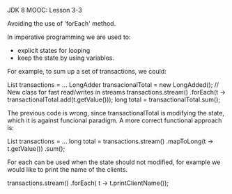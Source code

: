 JDK 8 MOOC: Lesson 3-3

Avoiding the use of 'forEach' method.

In imperative programming we are used to:
- explicit states for looping
- keep the state by using variables.

For example, to sum up a set of transactions, we could:

List<Transactions> transactions = ...
LongAdder transacionalTotal = new LongAdded(); // New class for fast read/writes in streams
transactions.stream()
	.forEach(t -> transactionalTotal.add(t.getValue()));
long total = transactionalTotal.sum();

The previous code is wrong, since transactionalTotal is modifying the state, which it is against
funcional paradigm. A more correct functional approach is:

List<Transactions> transactions = ... 
long total = transactions.stream()
	.mapToLong(t -> t.getValue())
	.sum();

For each can be used when the state should not modified, for example we would like to print
the name of the clients. 

transactions.stream()
	.forEach( t -> t.printClientName());
